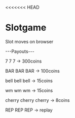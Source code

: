 <<<<<<< HEAD
# Slotgame
Slot moves on browser

---Payouts---

7 7 7 → 300coins

BAR BAR BAR → 100coins

bell bell bell → 15coins

wm wm wm → 15coins

cherry cherry cherry → 8coins

REP REP REP → replay

